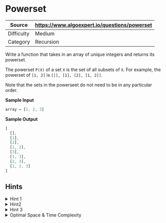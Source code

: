 # Powerset

| Source | https://www.algoexpert.io/questions/powerset |
|---|---|
| Difficulty | Medium |
| Category | Recursion |

Write a function that takes in an array of unique integers and returns its powerset.

The powerset `P(X)` of a set `X` is the set of all subsets of `X`. For example, the
powerset of `[1, 2]` is `[[], [1], [2], [1, 2]]`.

Note that the sets in the powerseet do not need to be in any particular order.

**Sample Input**
```ts
array = [1, 2, 3]
```

**Sample Output**
```ts
[
  [],
  [1],
  [2],
  [1, 2],
  [3],
  [1, 3],
  [2, 3],
  [1, 2, 3]
]
```

## Hints

<details>
<summary>Hint 1</summary>
Think about the base cases. What is the powerset of an empty set? What is the
powerset of a set of length 1?
</details>

<details>
<summary>Hint2</summary>
If you were to take the input set X and add an element to it, how would the resulting
powerset change?
</details>

<details>
<summary>Hint 3</summary>
Can you solve this problem recursively? Can you solve it iteratively? What are the
advantages and disadvantages of using either approach?
</details>

<details>
<summary>Optimal Space &amp; Time Complexity</summary>
O(n*2^n) time | O(n*2^n) space - where n is the length of the input array
</details>
